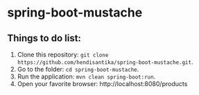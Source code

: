 # spring-boot-mustache

## Things to do list:
1. Clone this repository: `git clone https://github.com/hendisantika/spring-boot-mustache.git`.
2. Go to the folder: `cd spring-boot-mustache`.
3. Run the application: `mvn clean spring-boot:run`.
4. Open your favorite browser: http://localhost:8080/products
